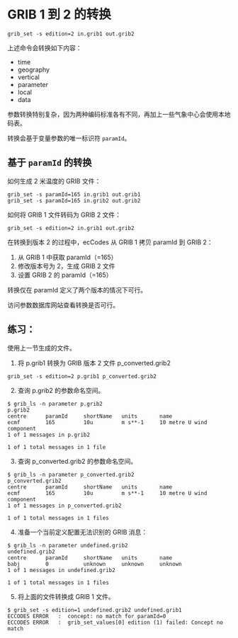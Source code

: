 # GRIB 1 到 2 的转换

```
grib_set -s edition=2 in.grib1 out.grib2
```

上述命令会转换如下内容：

- time
- geography
- vertical
- parameter
- local
- data

参数转换特别复杂，因为两种编码标准各有不同，再加上一些气象中心会使用本地码表。

转换会基于变量参数的唯一标识符 `paramId`。

## 基于 `paramId` 的转换

如何生成 2 米温度的 GRIB 文件：

```
grib_set -s paramId=165 in.grib1 out.grib1
grib_set -s paramId=165 in.grib2 out.grib2
```

如何将 GRIB 1 文件转码为 GRIB 2 文件：

```
grib_set -s edition=2 in.grib1 out.grib2
```

在转换到版本 2 的过程中，ecCodes 从 GRIB 1 拷贝 paramId 到 GRIB 2：

1. 从 GRIB 1 中获取 paramId（=165）
2. 修改版本号为 2，生成 GRIB 2 文件
3. 设置 GRIB 2 的 paramId（=165）

转换仅在 paramId 定义了两个版本的情况下可行。

访问参数数据库网站查看转换是否可行。

## 练习：

使用上一节生成的文件。

1. 将 p.grib1 转换为 GRIB 版本 2 文件 p_converted.grib2

```
grib_set -s edition=2 p.grib1 p_converted.grib2
```

2. 查询 p.grib2 的参数命名空间。

```
$ grib_ls -n parameter p.grib2
p.grib2
centre      paramId     shortName   units       name        
ecmf        165         10u         m s**-1     10 metre U wind component 
1 of 1 messages in p.grib2

1 of 1 total messages in 1 file
```

3. 查询 p_converted.grib2 的参数命名空间。

```
$ grib_ls -n parameter p_converted.grib2 
p_converted.grib2
centre      paramId     shortName   units       name        
ecmf        165         10u         m s**-1     10 metre U wind component 
1 of 1 messages in p_converted.grib2

1 of 1 total messages in 1 files
```

4. 准备一个当前定义配置无法识别的 GRIB 消息：

```
$ grib_ls -n parameter undefined.grib2 
undefined.grib2
centre      paramId     shortName   units       name        
babj        0           unknown     unknown     unknown    
1 of 1 messages in undefined.grib2

1 of 1 total messages in 1 files
```

5. 将上面的文件转换成 GRIB 1 文件。

```
$ grib_set -s edition=1 undefined.grib2 undefined.grib1
ECCODES ERROR   :  concept: no match for paramId=0
ECCODES ERROR   :  grib_set_values[0] edition (1) failed: Concept no match
```
